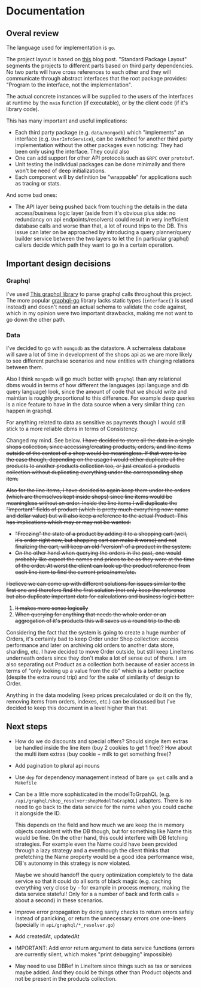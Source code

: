 # Documentation

## Overal review
The language used for implementation is `go`.

The project layout is based on [this](https://medium.com/@benbjohnson/standard-package-layout-7cdbc8391fc1) blog post. "Standard Package Layout" segments the projects to different parts based on third party dependencies. No two parts will have cross references to each other and they will communicate through abstract interfaces that the root package provides: "Program to the interface, not the implementation".

The actual concrete instances will be supplied to the users of the interfaces at runtime by the `main` function (if executable), or by the client code (if it's library code).

This has many important and useful implications:
 - Each third party package (e.g. `data/mongodb`) which "implements" an interface (e.g. `UserInfoService`), can be switched for another third party implementation without the other packages even noticing: They had been only using the interface. They could also 
 - One can add support for other API protocols such as `GRPC` over `protobuf`.
 - Unit testing the individual packages can be done minimally and there won't be need of deep initializations.
 - Each component will by definition be "wrappable" for applications such as tracing or stats.

And some bad ones:
 - The API layer being pushed back from touching the details in the data access/business logic layer (aside from it's obvious plus side: no redundancy on api endpoints/resolvers) could result in very inefficient database calls and worse than that, a lot of round trips to the DB. This issue can later on be approached by introducing a query planner/query builder service between the two layers to let the (in particular graphql) callers decide which path they want to go in a certain operation.

## Important design decisions
### Graphql
I've used [This graphql library](../api/graphql/schema.graphql) to parse graphql calls throughout this project. The more popular [graphql-go](https://github.com/graph-gophers/graphql-go) library lacks static types (`interface{}` is used instead) and doesn't need an actual schema to validate the code against, which in my opinion were two important drawbacks, making me not want to go down the other path.

### Data
I've decided to go with `mongodb` as the datastore. A schemaless database will save a lot of time in development of the shops api as we are more likely to see different purchase scenarios and new entities with changing relations between them.

Also I think `mongodb` will go much better with `graphql` than any relational dbms would in terms of how different the languages (api language and db query language) look, since the amount of code that we should write and maintian is roughly proportional to this difference. For example deep queries is a nice feature to have in the data source when a very similar thing can happen in graphql.

For anything related to data as sensitive as payments though I would still stick to a more reliable dbms in terms of Consistency.

Changed my mind. See below.
~~I have decided to store all the data in a single shops collection, since accessing/creating products, orders, and line items outside of the context of a shop would be meaningless. If that were to be the case though, depending on the usage I would either duplicate all the products to another products collection too, or just created a products collection without duplicating everything under the corresponding shop item.~~

~~Also for the line items, I have decided to again keep them under the orders (which are themselves kept inside shops) since line items would be meaningless without an order. Inside the line items I will duplicate the "important" fields of product (which is pretty much everything now: name and dollar value) but will also keep a reference to the actual Product. This has implications which may or may not be wanted:~~
- ~~"Freezing" the state of a product by adding it to a shopping cart (well, it's order right now, but shopping cart can make it worse) and not finalizing the cart, will keep an old "version" of a product in the system.~~
- ~~On the other hand when querying the orders in the past, one would probably like expect the names and prices to be as they were at the time of the order. At worst the client can look up the product reference from each line item to find the current price/name/etc.~~

~~I believe we can come up with different solutions for issues similar to the first one and therefore find the first solution (not only keep the reference but also duplicate important data for calculations and business logic) better:~~
1. ~~It makes more sense logically~~
2. ~~When querying for anything that needs the whole order or an aggregation of it's products this will saves us a round trip to the db~~

Considering the fact that the system is going to create a huge number of Orders, it's certainly bad to keep Order under Shop collection: access performance and later on archiving old orders to another data store, sharding, etc. I have decided to move Order outside, but still keep LineItems underneath orders since they don't make a lot of sense out of there. I am also separating out Product as a collection both because of easier access in terms of "only looking up a value from the db" which is a better practice (despite the extra round trip) and for the sake of similarity of design to Order.

Anything in the data modeling (keep prices precalculated or do it on the fly, removing items from orders, indexes, etc.) can be discussed but I've decided to keep this document in a level higher than that.


## Next steps
- How do we do discounts and special offers? Should single item extras be handled inside the line item (buy 2 cookies to get 1 free)? How about the multi item extras (buy cookie + milk to get something free)? 
- Add pagination to plural api nouns
- Use `dep` for dependency management instead of bare `go get` calls and a `Makefile`
- Can be a little more sophisticated in the modelToGrpahQL (e.g. `/api/graphql/shop_resolver:shopModelToGraphQL`) adapters. There is no need to go back to the data service for the name when you could cache it alongside the ID. 
    
    This depends on the field and how much we are keep the in memory objects consistent with the DB though, but for something like Name this would be fine. On the other hand, this could interfere with DB fetching strategies. For example even the Name could have been provided through a lazy strategy and a eventhough the client thinks that prefetching the Name property would be a good idea performance wise, DB's autonomy in this strategy is now violated.
    
    Maybe we should handoff the query optimization completely to the data service so that it could do all sorts of black magic (e.g. caching everything very close by - for example in process memory, making the data service stateful! Only for a a number of back and forth calls = about a second) in these scenarios.

- Improve error propagation by doing sanity checks to return errors safely instead of panicking, or return the unnecessary errors one one-liners (specially in `api/graphql/*_resolver.go`)

- Add createdAt, updatedAt
- IMPORTANT: Add error return argument to data service functions (errors are currently silent, which makes "print debugging" impossible)
- May need to use DBRef in LineItem since things such as tax or services maybe added. And they could be things other than Product objects and not be present in the products collection.